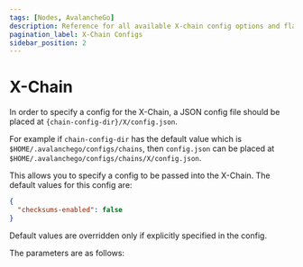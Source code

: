 ```yaml
---
tags: [Nodes, AvalancheGo]
description: Reference for all available X-chain config options and flags.
pagination_label: X-Chain Configs
sidebar_position: 2
---
```


# X-Chain

In order to specify a config for the X-Chain, a JSON config file should be
placed at `{chain-config-dir}/X/config.json`.

For example if `chain-config-dir` has the default value which is
`$HOME/.avalanchego/configs/chains`, then `config.json` can be placed at
`$HOME/.avalanchego/configs/chains/X/config.json`.

This allows you to specify a config to be passed into the X-Chain. The default
values for this config are:

```json
{
  "checksums-enabled": false
}
```

Default values are overridden only if explicitly specified in the config.

The parameters are as follows:
